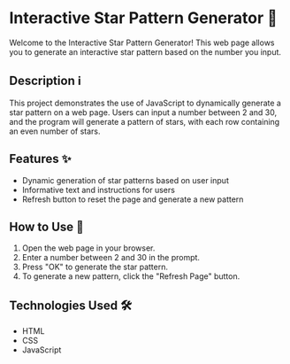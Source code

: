 # Interactive Star Pattern Generator 🌟

Welcome to the Interactive Star Pattern Generator! This web page allows you to generate an interactive star pattern based on the number you input.

## Description ℹ️

This project demonstrates the use of JavaScript to dynamically generate a star pattern on a web page. Users can input a number between 2 and 30, and the program will generate a pattern of stars, with each row containing an even number of stars.

## Features ✨

- Dynamic generation of star patterns based on user input
- Informative text and instructions for users
- Refresh button to reset the page and generate a new pattern

## How to Use 🚀

1. Open the web page in your browser.
2. Enter a number between 2 and 30 in the prompt.
3. Press "OK" to generate the star pattern.
4. To generate a new pattern, click the "Refresh Page" button.

## Technologies Used 🛠️

- HTML
- CSS
- JavaScript
